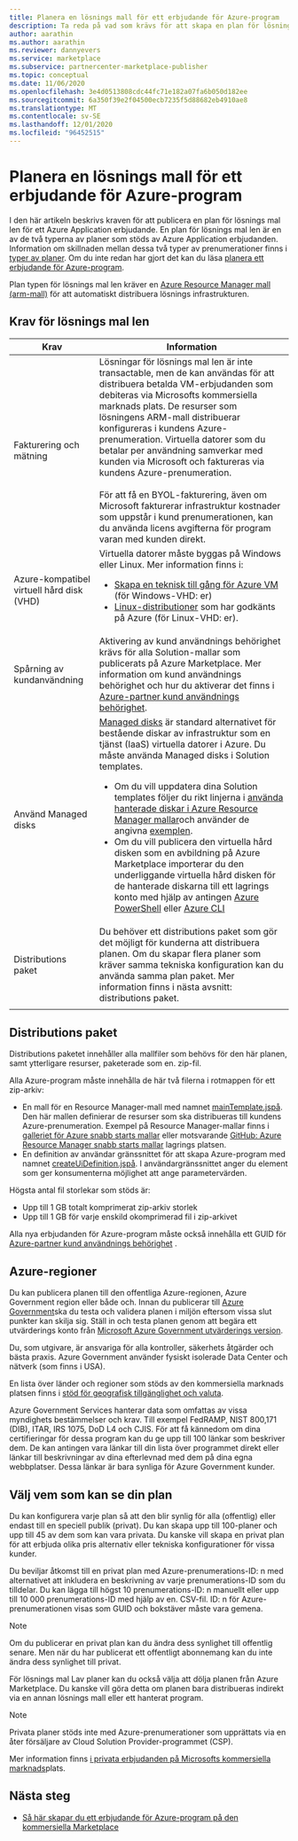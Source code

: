 ```yaml
---
title: Planera en lösnings mall för ett erbjudande för Azure-program
description: Ta reda på vad som krävs för att skapa en plan för lösnings mal len för ett nytt Azure-program med hjälp av den kommersiella Marketplace-portalen i Microsoft Partner Center.
author: aarathin
ms.author: aarathin
ms.reviewer: dannyevers
ms.service: marketplace
ms.subservice: partnercenter-marketplace-publisher
ms.topic: conceptual
ms.date: 11/06/2020
ms.openlocfilehash: 3e4d0513808cdc44fc71e182a07fa6b050d182ee
ms.sourcegitcommit: 6a350f39e2f04500ecb7235f5d88682eb4910ae8
ms.translationtype: MT
ms.contentlocale: sv-SE
ms.lasthandoff: 12/01/2020
ms.locfileid: "96452515"
---
```

# <a name="plan-a-solution-template-for-an-azure-application-offer"></a>Planera en lösnings mall för ett erbjudande för Azure-program

I den här artikeln beskrivs kraven för att publicera en plan för lösnings mal len för ett Azure Application erbjudande. En plan för lösnings mal len är en av de två typerna av planer som stöds av Azure Application erbjudanden. Information om skillnaden mellan dessa två typer av prenumerationer finns i [typer av planer](plan-azure-application-offer.md#plans). Om du inte redan har gjort det kan du läsa [planera ett erbjudande för Azure-program](plan-azure-application-offer.md).

Plan typen för lösnings mal len kräver en [Azure Resource Manager mall (arm-mall)](../azure-resource-manager/templates/overview.md) för att automatiskt distribuera lösnings infrastrukturen.

## <a name="solution-template-requirements"></a>Krav för lösnings mal len

| Krav | Information |
| ------------ | ------------- |
| Fakturering och mätning | Lösningar för lösnings mal len är inte transactable, men de kan användas för att distribuera betalda VM-erbjudanden som debiteras via Microsofts kommersiella marknads plats. De resurser som lösningens ARM-mall distribuerar konfigureras i kundens Azure-prenumeration. Virtuella datorer som du betalar per användning samverkar med kunden via Microsoft och faktureras via kundens Azure-prenumeration. <br><br> För att få en BYOL-fakturering, även om Microsoft fakturerar infrastruktur kostnader som uppstår i kund prenumerationen, kan du använda licens avgifterna för program varan med kunden direkt. |
| Azure-kompatibel virtuell hård disk (VHD) | Virtuella datorer måste byggas på Windows eller Linux. Mer information finns i:<ul><li>[Skapa en teknisk till gång för Azure VM](./azure-vm-create-certification-faq.md#address-a-vulnerability-or-an-exploit-in-a-vm-offer) (för Windows-VHD: er)</li><li>[Linux-distributioner](../virtual-machines/linux/endorsed-distros.md) som har godkänts på Azure (för Linux-VHD: er).</li></ul> |
| Spårning av kundanvändning | Aktivering av kund användnings behörighet krävs för alla Solution-mallar som publicerats på Azure Marketplace. Mer information om kund användnings behörighet och hur du aktiverar det finns i [Azure-partner kund användnings behörighet](azure-partner-customer-usage-attribution.md). |
| Använd Managed disks | [Managed disks](../virtual-machines/managed-disks-overview.md) är standard alternativet för bestående diskar av infrastruktur som en tjänst (IaaS) virtuella datorer i Azure. Du måste använda Managed disks i Solution templates.<ul><li>Om du vill uppdatera dina Solution templates följer du rikt linjerna i [använda hanterade diskar i Azure Resource Manager mallar](../virtual-machines/using-managed-disks-template-deployments.md)och använder de angivna [exemplen](https://github.com/Azure/azure-quickstart-templates).</li><li>Om du vill publicera den virtuella hård disken som en avbildning på Azure Marketplace importerar du den underliggande virtuella hård disken för de hanterade diskarna till ett lagrings konto med hjälp av antingen [Azure PowerShell](../virtual-machines/scripts/virtual-machines-powershell-sample-copy-managed-disks-vhd.md) eller [Azure CLI](../virtual-machines/scripts/virtual-machines-cli-sample-copy-managed-disks-vhd.md)</ul> |
| Distributions paket | Du behöver ett distributions paket som gör det möjligt för kunderna att distribuera planen. Om du skapar flera planer som kräver samma tekniska konfiguration kan du använda samma plan paket. Mer information finns i nästa avsnitt: distributions paket. |
|||

## <a name="deployment-package"></a>Distributions paket

Distributions paketet innehåller alla mallfiler som behövs för den här planen, samt ytterligare resurser, paketerade som en. zip-fil.

Alla Azure-program måste innehålla de här två filerna i rotmappen för ett zip-arkiv:

- En mall för en Resource Manager-mall med namnet [mainTemplate.jspå](../azure-resource-manager/managed-applications/publish-service-catalog-app.md?tabs=azure-powershell#create-the-arm-template). Den här mallen definierar de resurser som ska distribueras till kundens Azure-prenumeration. Exempel på Resource Manager-mallar finns i [galleriet för Azure snabb starts mallar](https://azure.microsoft.com/documentation/templates/) eller motsvarande [GitHub: Azure Resource Manager snabb starts mallar](https://github.com/azure/azure-quickstart-templates) lagrings platsen.
- En definition av användar gränssnittet för att skapa Azure-program med namnet [createUiDefinition.jspå](../azure-resource-manager/managed-applications/create-uidefinition-overview.md). I användargränssnittet anger du element som ger konsumenterna möjlighet att ange parametervärden.

Högsta antal fil storlekar som stöds är:

- Upp till 1 GB totalt komprimerat zip-arkiv storlek
- Upp till 1 GB för varje enskild okomprimerad fil i zip-arkivet

Alla nya erbjudanden för Azure-program måste också innehålla ett GUID för [Azure-partner kund användnings behörighet](azure-partner-customer-usage-attribution.md) .

## <a name="azure-regions"></a>Azure-regioner

Du kan publicera planen till den offentliga Azure-regionen, Azure Government region eller både och. Innan du publicerar till [Azure Government](../azure-government/documentation-government-manage-marketplace-partners.md)ska du testa och validera planen i miljön eftersom vissa slut punkter kan skilja sig. Ställ in och testa planen genom att begära ett utvärderings konto från [Microsoft Azure Government utvärderings version](https://azure.microsoft.com/global-infrastructure/government/request/).

Du, som utgivare, är ansvariga för alla kontroller, säkerhets åtgärder och bästa praxis. Azure Government använder fysiskt isolerade Data Center och nätverk (som finns i USA).

En lista över länder och regioner som stöds av den kommersiella marknads platsen finns i [stöd för geografisk tillgänglighet och valuta](marketplace-geo-availability-currencies.md).

Azure Government Services hanterar data som omfattas av vissa myndighets bestämmelser och krav. Till exempel FedRAMP, NIST 800,171 (DIB), ITAR, IRS 1075, DoD L4 och CJIS. För att få kännedom om dina certifieringar för dessa program kan du ge upp till 100 länkar som beskriver dem. De kan antingen vara länkar till din lista över programmet direkt eller länkar till beskrivningar av dina efterlevnad med dem på dina egna webbplatser. Dessa länkar är bara synliga för Azure Government kunder.

## <a name="choose-who-can-see-your-plan"></a>Välj vem som kan se din plan

Du kan konfigurera varje plan så att den blir synlig för alla (offentlig) eller endast till en speciell publik (privat). Du kan skapa upp till 100-planer och upp till 45 av dem som kan vara privata. Du kanske vill skapa en privat plan för att erbjuda olika pris alternativ eller tekniska konfigurationer för vissa kunder.

Du beviljar åtkomst till en privat plan med Azure-prenumerations-ID: n med alternativet att inkludera en beskrivning av varje prenumerations-ID som du tilldelar. Du kan lägga till högst 10 prenumerations-ID: n manuellt eller upp till 10 000 prenumerations-ID med hjälp av en. CSV-fil. ID: n för Azure-prenumerationen visas som GUID och bokstäver måste vara gemena.

> [!NOTE]
> Om du publicerar en privat plan kan du ändra dess synlighet till offentlig senare. Men när du har publicerat ett offentligt abonnemang kan du inte ändra dess synlighet till privat.

För lösnings mal Lav planer kan du också välja att dölja planen från Azure Marketplace. Du kanske vill göra detta om planen bara distribueras indirekt via en annan lösnings mall eller ett hanterat program.

> [!NOTE]
> Privata planer stöds inte med Azure-prenumerationer som upprättats via en åter försäljare av Cloud Solution Provider-programmet (CSP).

Mer information finns [i privata erbjudanden på Microsofts kommersiella marknads](private-offers.md)plats.

## <a name="next-steps"></a>Nästa steg

- [Så här skapar du ett erbjudande för Azure-program på den kommersiella Marketplace](create-new-azure-apps-offer.md)